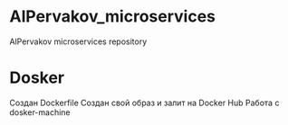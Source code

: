 # AlPervakov_microservices
AlPervakov microservices repository

# Dosker
Создан Dockerfile
Создан свой образ и залит на Docker Hub
Работа с dosker-machine
